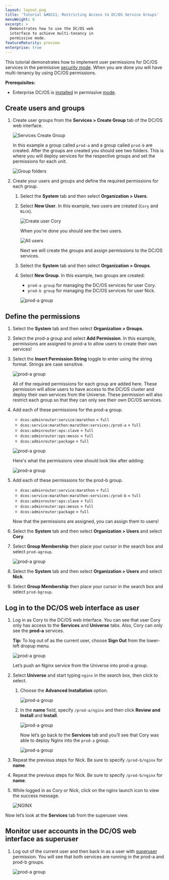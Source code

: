 ```yaml
---
layout: layout.pug
title: 'Tutorial &#8211; Restricting Access to DC/OS Service Groups'
menuWeight: 6
excerpt: >
  Demonstrates how to use the DC/OS web
  interface to achieve multi-tenancy in
  permissive mode.
featureMaturity: preview
enterprise: true
---
```

This tutorial demonstrates how to implement user permissions for DC/OS services in the permissive [security mode](/docs/1.8/administration/installing/ent/custom/configuration-parameters/#security). When you are done you will have multi-tenancy by using DC/OS permissions.  

**Prerequisites:**

- Enterprise DC/OS is [installed](/docs/1.8/administration/installing/ent/) in permissive [mode](/docs/1.8/administration/installing/ent/custom/configuration-parameters/#security).

## Create users and groups

1.  Create user groups from the **Services > Create Group** tab of the DC/OS web interface.

    ![Services Create Group](../img/service-group1.png)
    
    In this example a group called `prod-a` and a group called `prod-b` are created. After the groups are created you should see two folders. This is where you will deploy services for the respective groups and set the permissions for each unit.
    
    ![Group folders](../img/service-group2.png)
    
1.  Create your users and groups and define the required permissions for each group. 

    1.  Select the **System** tab and then select **Organization > Users**. 
     
    1.  Select **New User**.  In this example, two users are created (`Cory` and `Nick`).     
        
        ![Create user Cory](../img/service-group3.png)
        
        When you're done you should see the two users. 
        
        ![All users](../img/service-group4.png)
        
        Next we will create the groups and assign permissions to the DC/OS services.
    
    1.  Select the **System** tab and then select **Organization > Groups**.
    
    1.  Select **New Group**. In this example, two groups are created:
        
        - `prod-a group` for managing the DC/OS services for user Cory.
        - `prod-b group` for managing the DC/OS services for user Nick.
        
        ![prod-a group](../img/service-group5.png)
        
## Define the permissions
    
1.  Select the **System** tab and then select **Organization > Groups**. 

1.  Select the prod-a group and select **Add Permission**.  In this example, permissions are assigned to prod-a to allow users to create their own services!  

1.  Select the **Insert Permission String** toggle to enter using the string format. Strings are case sensitive.
    
    ![prod-a group](../img/service-group6.png)
    
    All of the required permissions for each group are added here. These permission will allow users to have access to the DC/OS cluster and deploy their own services from the Universe.  These permission will also restrict each group so that they can only see their own DC/OS services.
      
1.  Add each of these permissions for the prod-a group.   
    
    -  `dcos:adminrouter:service:marathon` = `full`
    -  `dcos:service:marathon:marathon:services:/prod-a` = `full`  
    -  `dcos:adminrouter:ops:slave` = `full`
    -  `dcos:adminrouter:ops:mesos` = `full`
    -  `dcos:adminrouter:package` = `full`
    
    ![prod-a group](../img/service-group7.png)
    
    Here's what the permissions view should look like after adding:
    
    ![prod-a group](../img/service-group8.png)
    
1.  Add each of these permissions for the prod-b group.   
            
    -  `dcos:adminrouter:service:marathon` = `full`
    -  `dcos:service:marathon:marathon:services:/prod-b` = `full`  
    -  `dcos:adminrouter:ops:slave` = `full`
    -  `dcos:adminrouter:ops:mesos` = `full`
    -  `dcos:adminrouter:package` = `full`
    
    Now that the permissions are assigned, you can assign them to users!   
    
1.  Select the **System** tab and then select **Organization > Users** and select **Cory**.  

1.  Select **Group Membership** then place your cursor in the search box and select `prod-agroup`. 

    ![prod-a group](../img/service-group9.png)
    
1.  Select the **System** tab and then select **Organization > Users** and select **Nick**.  
    
1.  Select **Group Membership** then place your cursor in the search box and select `prod-bgroup`. 
    
    
## Log in to the DC/OS web interface as user

1.  Log in as Cory to the DC/OS web interface. You can see that user Cory only has access to the **Services** and **Universe** tabs. Also, Cory can only see the **prod-a** services.
 
    **Tip:** To log out of as the current user, choose **Sign Out** from the lower-left dropup menu.
    
    ![prod-a group](../img/service-group10.png)
    
    Let’s push an Nginx service from the Universe into prod-a group.  
    
1.  Select **Universe** and start typing `nginx` in the search box, then click to select.

    1.  Choose the **Advanced Installation** option. 
        
        ![prod-a group](../img/service-group11.png)
        
    1.  In the **name** field, specify `/prod-a/nginx` and then click **Review and Install** and **Install**.
    
        ![prod-a group](../img/service-group12.png)
        
        Now let’s go back to the **Services** tab and you’ll see that Cory was able to deploy Nginx into the `prod-a` group.
        
        ![prod-a group](../img/service-group13.png)
        
1.  Repeat the previous steps for Nick. Be sure to specify `/prod-b/nginx` for **name**. 

1.  Repeat the previous steps for Nick. Be sure to specify `/prod-b/nginx` for **name**. 

1.  While logged in as Cory or Nick, click on the nginx launch icon to view the success message.
    
    ![NGINX](../img/service-group-nginx.png)
    
    
Now let’s look at the **Services** tab from the superuser view.  


## Monitor user accounts in the DC/OS web interface as superuser

1.  Log out of the current user and then back in as a user with [superuser](/docs/1.8/administration/id-and-access-mgt/permissions/superuser-perm/) permission. You will see that both services are running in the prod-a and prod-b groups.  

    ![prod-a group](../img/service-group14.png)




        


        
        


